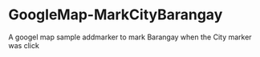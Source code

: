 # GoogleMap-MarkCityBarangay
A googel map sample addmarker to mark Barangay when the City marker was click
